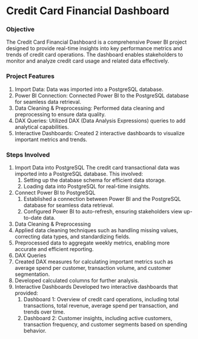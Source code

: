 # Credit Card Financial Dashboard

### Objective
The Credit Card Financial Dashboard is a comprehensive Power BI project designed to provide real-time insights into key performance metrics and trends of credit card operations. The dashboard enables stakeholders to monitor and analyze credit card usage and related data effectively.

### Project Features
1. Import Data: Data was imported into a PostgreSQL database.
2. Power BI Connection: Connected Power BI to the PostgreSQL database for seamless data retrieval.
3. Data Cleaning & Preprocessing: Performed data cleaning and preprocessing to ensure data quality.
4. DAX Queries: Utilized DAX (Data Analysis Expressions) queries to add analytical capabilities.
5. Interactive Dashboards: Created 2 interactive dashboards to visualize important metrics and trends.

### Steps Involved
1. Import Data into PostgreSQL
The credit card transactional data was imported into a PostgreSQL database. This involved:
   1. Setting up the database schema for efficient data storage.
   2. Loading data into PostgreSQL for real-time insights.
2. Connect Power BI to PostgreSQL
   1. Established a connection between Power BI and the PostgreSQL database for seamless data retrieval.
   2. Configured Power BI to auto-refresh, ensuring stakeholders view up-to-date data.
3. Data Cleaning & Preprocessing
  1. Applied data cleaning techniques such as handling missing values, correcting data types, and standardizing fields.
  2. Preprocessed data to aggregate weekly metrics, enabling more accurate and efficient reporting.
4. DAX Queries
  1. Created DAX measures for calculating important metrics such as average spend per customer, transaction volume, and customer segmentation.
  2. Developed calculated columns for further analysis.
6. Interactive Dashboards
Developed two interactive dashboards that provided:
   1. Dashboard 1: Overview of credit card operations, including total transactions, total revenue, average spend per transaction, and trends over time.
   2. Dashboard 2: Customer insights, including active customers, transaction frequency, and customer segments based on spending behavior.
